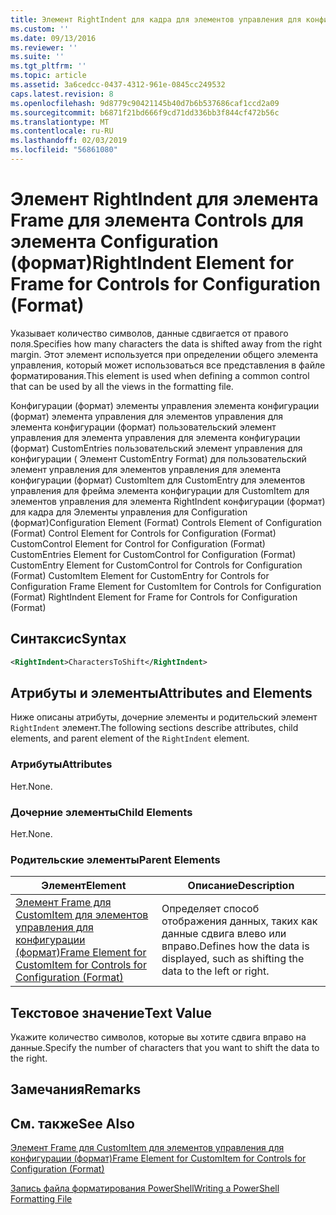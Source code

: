 ```yaml
---
title: Элемент RightIndent для кадра для элементов управления для конфигурации (формат) | Документация Майкрософт
ms.custom: ''
ms.date: 09/13/2016
ms.reviewer: ''
ms.suite: ''
ms.tgt_pltfrm: ''
ms.topic: article
ms.assetid: 3a6cedcc-0437-4312-961e-0845cc249532
caps.latest.revision: 8
ms.openlocfilehash: 9d8779c90421145b40d7b6b537686caf1ccd2a09
ms.sourcegitcommit: b6871f21bd666f9cd71dd336bb3f844cf472b56c
ms.translationtype: MT
ms.contentlocale: ru-RU
ms.lasthandoff: 02/03/2019
ms.locfileid: "56861080"
---
```

# <a name="rightindent-element-for-frame-for-controls-for-configuration-format"></a><span data-ttu-id="4b8a9-102">Элемент RightIndent для элемента Frame для элемента Controls для элемента Configuration (формат)</span><span class="sxs-lookup"><span data-stu-id="4b8a9-102">RightIndent Element for Frame for Controls for Configuration (Format)</span></span>

<span data-ttu-id="4b8a9-103">Указывает количество символов, данные сдвигается от правого поля.</span><span class="sxs-lookup"><span data-stu-id="4b8a9-103">Specifies how many characters the data is shifted away from the right margin.</span></span> <span data-ttu-id="4b8a9-104">Этот элемент используется при определении общего элемента управления, который может использоваться все представления в файле форматирования.</span><span class="sxs-lookup"><span data-stu-id="4b8a9-104">This element is used when defining a common control that can be used by all the views in the formatting file.</span></span>

<span data-ttu-id="4b8a9-105">Конфигурации (формат) элементы управления элемента конфигурации (формат) элемента управления для элементов управления для элемента конфигурации (формат) пользовательский элемент управления для элемента управления для элемента конфигурации (формат) CustomEntries пользовательский элемент управления для конфигурации ( Элемент CustomEntry Format) для пользовательский элемент управления для элементов управления для элемента конфигурации (формат) CustomItem для CustomEntry для элементов управления для фрейма элемента конфигурации для CustomItem для элементов управления для элемента RightIndent конфигурации (формат) для кадра для Элементы управления для Configuration (формат)</span><span class="sxs-lookup"><span data-stu-id="4b8a9-105">Configuration Element (Format) Controls Element of Configuration (Format) Control Element for Controls for Configuration (Format) CustomControl Element for Control for Configuration (Format) CustomEntries Element for CustomControl for Configuration (Format) CustomEntry Element for CustomControl for Controls for Configuration (Format) CustomItem Element for CustomEntry for Controls for Configuration Frame Element for CustomItem for Controls for Configuration (Format) RightIndent Element for Frame for Controls for Configuration (Format)</span></span>

## <a name="syntax"></a><span data-ttu-id="4b8a9-106">Синтаксис</span><span class="sxs-lookup"><span data-stu-id="4b8a9-106">Syntax</span></span>

```xml
<RightIndent>CharactersToShift</RightIndent>
```

## <a name="attributes-and-elements"></a><span data-ttu-id="4b8a9-107">Атрибуты и элементы</span><span class="sxs-lookup"><span data-stu-id="4b8a9-107">Attributes and Elements</span></span>

<span data-ttu-id="4b8a9-108">Ниже описаны атрибуты, дочерние элементы и родительский элемент `RightIndent` элемент.</span><span class="sxs-lookup"><span data-stu-id="4b8a9-108">The following sections describe attributes, child elements, and parent element of the `RightIndent` element.</span></span>

### <a name="attributes"></a><span data-ttu-id="4b8a9-109">Атрибуты</span><span class="sxs-lookup"><span data-stu-id="4b8a9-109">Attributes</span></span>

<span data-ttu-id="4b8a9-110">Нет.</span><span class="sxs-lookup"><span data-stu-id="4b8a9-110">None.</span></span>

### <a name="child-elements"></a><span data-ttu-id="4b8a9-111">Дочерние элементы</span><span class="sxs-lookup"><span data-stu-id="4b8a9-111">Child Elements</span></span>

<span data-ttu-id="4b8a9-112">Нет.</span><span class="sxs-lookup"><span data-stu-id="4b8a9-112">None.</span></span>

### <a name="parent-elements"></a><span data-ttu-id="4b8a9-113">Родительские элементы</span><span class="sxs-lookup"><span data-stu-id="4b8a9-113">Parent Elements</span></span>

|<span data-ttu-id="4b8a9-114">Элемент</span><span class="sxs-lookup"><span data-stu-id="4b8a9-114">Element</span></span>|<span data-ttu-id="4b8a9-115">Описание</span><span class="sxs-lookup"><span data-stu-id="4b8a9-115">Description</span></span>|
|-------------|-----------------|
|[<span data-ttu-id="4b8a9-116">Элемент Frame для CustomItem для элементов управления для конфигурации (формат)</span><span class="sxs-lookup"><span data-stu-id="4b8a9-116">Frame Element for CustomItem for Controls for Configuration (Format)</span></span>](./frame-element-for-customitem-for-controls-for-configuration-format.md)|<span data-ttu-id="4b8a9-117">Определяет способ отображения данных, таких как данные сдвига влево или вправо.</span><span class="sxs-lookup"><span data-stu-id="4b8a9-117">Defines how the data is displayed, such as shifting the data to the left or right.</span></span>|

## <a name="text-value"></a><span data-ttu-id="4b8a9-118">Текстовое значение</span><span class="sxs-lookup"><span data-stu-id="4b8a9-118">Text Value</span></span>

<span data-ttu-id="4b8a9-119">Укажите количество символов, которые вы хотите сдвига вправо на данные.</span><span class="sxs-lookup"><span data-stu-id="4b8a9-119">Specify the number of characters that you want to shift the data to the right.</span></span>

## <a name="remarks"></a><span data-ttu-id="4b8a9-120">Замечания</span><span class="sxs-lookup"><span data-stu-id="4b8a9-120">Remarks</span></span>

## <a name="see-also"></a><span data-ttu-id="4b8a9-121">См. также</span><span class="sxs-lookup"><span data-stu-id="4b8a9-121">See Also</span></span>

[<span data-ttu-id="4b8a9-122">Элемент Frame для CustomItem для элементов управления для конфигурации (формат)</span><span class="sxs-lookup"><span data-stu-id="4b8a9-122">Frame Element for CustomItem for Controls for Configuration (Format)</span></span>](./frame-element-for-customitem-for-controls-for-configuration-format.md)

[<span data-ttu-id="4b8a9-123">Запись файла форматирования PowerShell</span><span class="sxs-lookup"><span data-stu-id="4b8a9-123">Writing a PowerShell Formatting File</span></span>](./writing-a-powershell-formatting-file.md)
